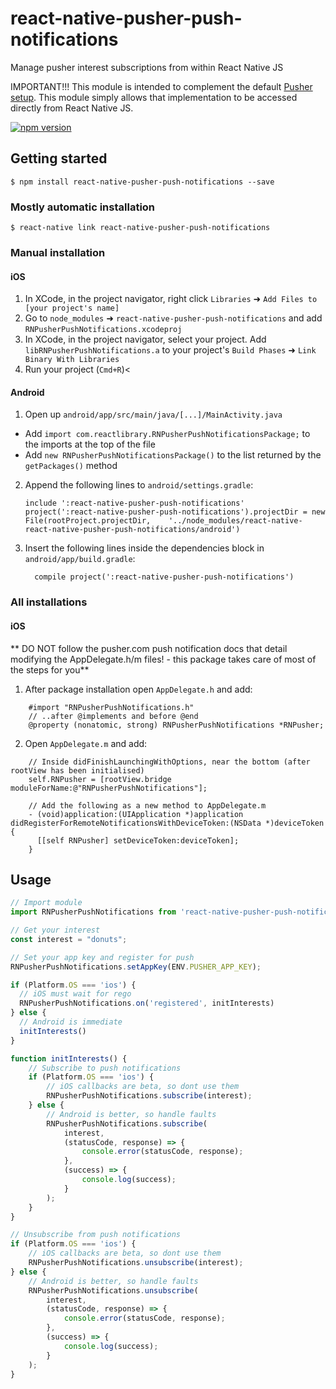 # react-native-pusher-push-notifications
Manage pusher interest subscriptions from within React Native JS

IMPORTANT!!! This module is intended to complement the default [Pusher setup](https://pusher.com/docs/push_notifications).  This module simply allows that implementation to be accessed directly from React Native JS.

[![npm version](https://badge.fury.io/js/react-native-pusher-push-notifications.svg)](https://badge.fury.io/js/react-native-pusher-push-notifications)

## Getting started

`$ npm install react-native-pusher-push-notifications --save`

### Mostly automatic installation

`$ react-native link react-native-pusher-push-notifications`

### Manual installation

#### iOS

1. In XCode, in the project navigator, right click `Libraries` ➜ `Add Files to [your project's name]`
2. Go to `node_modules` ➜ `react-native-pusher-push-notifications` and add `RNPusherPushNotifications.xcodeproj`
3. In XCode, in the project navigator, select your project. Add `libRNPusherPushNotifications.a` to your project's `Build Phases` ➜ `Link Binary With Libraries`
4. Run your project (`Cmd+R`)<

#### Android

1. Open up `android/app/src/main/java/[...]/MainActivity.java`
  - Add `import com.reactlibrary.RNPusherPushNotificationsPackage;` to the imports at the top of the file
  - Add `new RNPusherPushNotificationsPackage()` to the list returned by the `getPackages()` method
2. Append the following lines to `android/settings.gradle`:
  	```
  	include ':react-native-pusher-push-notifications'
  	project(':react-native-pusher-push-notifications').projectDir = new File(rootProject.projectDir, 	'../node_modules/react-native-react-native-pusher-push-notifications/android')
  	```
3. Insert the following lines inside the dependencies block in `android/app/build.gradle`:
  	```
      compile project(':react-native-pusher-push-notifications')
  	```

### All installations

#### iOS

** DO NOT follow the pusher.com push notification docs that detail modifying the AppDelegate.h/m files! - this package takes care of most of the steps for you**

1. After package installation open `AppDelegate.h` and add:
```aidl
    #import "RNPusherPushNotifications.h"
    // ..after @implements and before @end
    @property (nonatomic, strong) RNPusherPushNotifications *RNPusher;
```
2. Open `AppDelegate.m` and add:
```aidl
    // Inside didFinishLaunchingWithOptions, near the bottom (after rootView has been initialised)
    self.RNPusher = [rootView.bridge moduleForName:@"RNPusherPushNotifications"];

    // Add the following as a new method to AppDelegate.m
    - (void)application:(UIApplication *)application didRegisterForRemoteNotificationsWithDeviceToken:(NSData *)deviceToken {
      [[self RNPusher] setDeviceToken:deviceToken];
    }
```

## Usage
```javascript
// Import module
import RNPusherPushNotifications from 'react-native-pusher-push-notifications';

// Get your interest
const interest = "donuts";

// Set your app key and register for push
RNPusherPushNotifications.setAppKey(ENV.PUSHER_APP_KEY);

if (Platform.OS === 'ios') {
  // iOS must wait for rego
  RNPusherPushNotifications.on('registered', initInterests)
} else {
  // Android is immediate
  initInterests()
}

function initInterests() {
    // Subscribe to push notifications
    if (Platform.OS === 'ios') {
        // iOS callbacks are beta, so dont use them
        RNPusherPushNotifications.subscribe(interest);
    } else {
        // Android is better, so handle faults
        RNPusherPushNotifications.subscribe(
            interest,
            (statusCode, response) => {
                console.error(statusCode, response);
            },
            (success) => {
                console.log(success);
            }
        );
    }
}

// Unsubscribe from push notifications
if (Platform.OS === 'ios') {
    // iOS callbacks are beta, so dont use them
    RNPusherPushNotifications.unsubscribe(interest);
} else {
    // Android is better, so handle faults
    RNPusherPushNotifications.unsubscribe(
        interest,
        (statusCode, response) => {
            console.error(statusCode, response);
        },
        (success) => {
            console.log(success);
        }
    );
}
```
